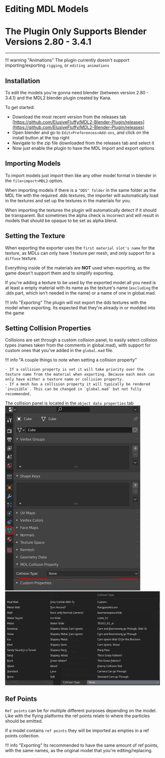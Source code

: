 # Editing MDL Models

[//]: # (Use <h1> instead so it doesn't break the table of contents and so its not included in the table of contents)
**<h1>The Plugin Only Supports Blender Versions 2.80 - 3.4.1</h1>**

---
!!! warning "Animations"
    The plugin currently doesn't support importing/exporting `rigging`, or `editing animations`

## Installation
To edit the models you're gonna need blender (between version 2.80 - 3.4.1) and the MDL2 blender plugin created by Kana.

To get started:

- Download the most recent version from the releases tab [https://github.com/ElusiveFluffy/MDL2-Blender-Plugin/releases](https://github.com/ElusiveFluffy/MDL2-Blender-Plugin/releases)
- Open blender and go to `Edit>Preferences>Add-ons`, and click on the install button at the top right
- Navigate to the zip file downloaded from the releases tab and select it
- Now just enable the plugin to have the MDL import and export options

## Importing Models

To import models just import then like any other model format in blender in the `file>import>MDL2` option.

When importing models if there is a `"DDS" folder` in the same folder as the MDL file with the required .dds textures, the importer will automatically load in the textures and set up the textures in the materials for you.

When importing the textures the plugin will automatically detect if it should be transparent. But sometimes the alpha check is incorrect and will result in models that should be opaque to be set as alpha blend.

## Setting the Texture
When exporting the exporter uses the `first material slot's name` for the texture, as MDLs can only have 1 texture per mesh, and only support for a `diffuse` texture. 

Everything inside of the materials are **NOT** used when exporting, as the game doesn't support them and to simplify exporting. 

If you're adding a texture to be used by the exported model all you need is at least a empty material with its name as the texture's name (`excluding` the .dds part, which isn't needed in the name) or a name of one in global.mad. 

!!! info "Exporting"
    The plugin will not export the dds textures with the model when exporting. Its expected that they're already in or modded into the game

## Setting Collision Properties
Collisions are set through a custom collision panel, to easily select collision types (names taken from the comments in global.mad), with support for custom ones that you've added in the `global.mad` file.

!!! info "A couple things to note when setting a collision property"

    - If a collision property is set it will take priority over the texture name from the material when exporting. Because each mesh can only have either a texture name or collision property.
    - If a mesh has a collision property it will typically be rendered `invisible`. This can be changed in `global.mad` but not fully recommended.

The collision panel is located in the `object data properties` tab
![CollisionPanel](../assets/Images/MDL2/CollisionPanel.PNG) ![CollisionPanel](../assets/Images/MDL2/CollisionTypes.PNG)

## Ref Points

`Ref points` can be for multiple different purposes depending on the model. Like with the flying platforms the ref points relate to where the particles should be emitted.

If a model contains `ref points` they will be imported as empties in a ref points collection.

!!! info "Exporting"
    Its recommended to have the same amount of ref points, with the same names, as the original model that you're editing/replacing.